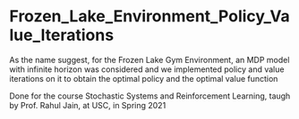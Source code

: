 # Frozen_Lake_Environment_Policy_Value_Iterations

As the name suggest, for the Frozen Lake Gym Environment, an MDP model with infinite horizon was considered and we implemented policy and value iterations on it to obtain the optimal policy and the optimal value function

Done for the course Stochastic Systems and Reinforcement Learning, taugh by Prof. Rahul Jain, at USC, in Spring 2021
